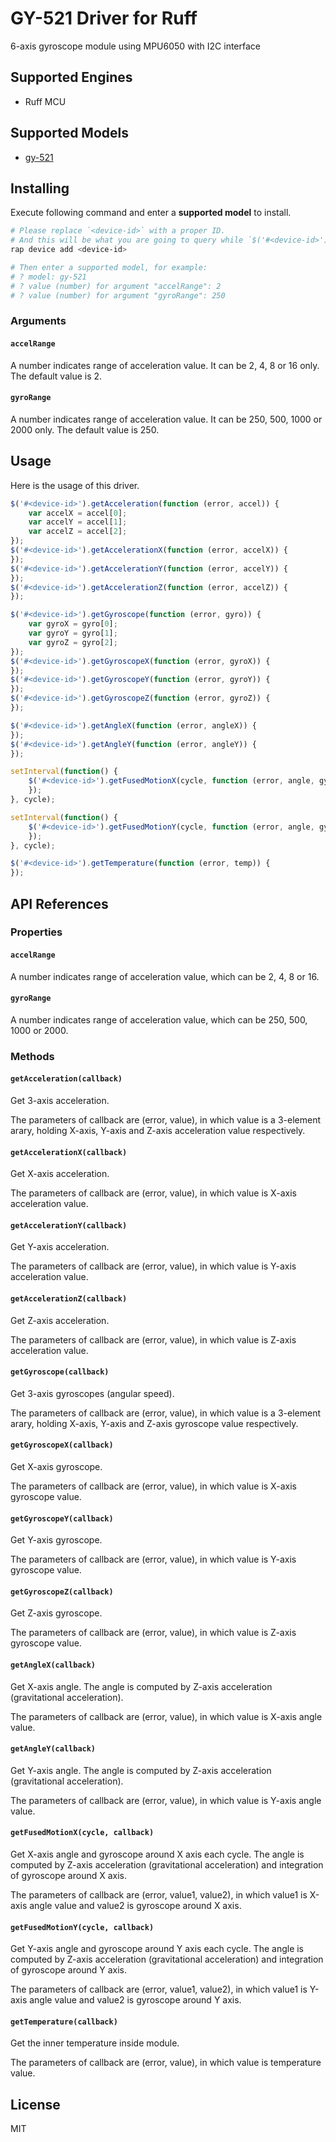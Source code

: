 # GY-521 Driver for Ruff

6-axis gyroscope module using MPU6050 with I2C interface

## Supported Engines

* Ruff MCU

## Supported Models

- [gy-521](https://rap.ruff.io/devices/gy-521)

## Installing

Execute following command and enter a **supported model** to install.

```sh
# Please replace `<device-id>` with a proper ID.
# And this will be what you are going to query while `$('#<device-id>')`.
rap device add <device-id>

# Then enter a supported model, for example:
# ? model: gy-521
# ? value (number) for argument "accelRange": 2
# ? value (number) for argument "gyroRange": 250
```

### Arguments

#### `accelRange`

A number indicates range of acceleration value. It can be 2, 4, 8 or 16 only. The default value is 2.

#### `gyroRange`

A number indicates range of acceleration value. It can be 250, 500, 1000 or 2000 only. The default value is 250.

## Usage

Here is the usage of this driver.

```js
$('#<device-id>').getAcceleration(function (error, accel)) {
	var accelX = accel[0];
	var accelY = accel[1];
	var accelZ = accel[2];
});
$('#<device-id>').getAccelerationX(function (error, accelX)) {
});
$('#<device-id>').getAccelerationY(function (error, accelY)) {
});
$('#<device-id>').getAccelerationZ(function (error, accelZ)) {
});

$('#<device-id>').getGyroscope(function (error, gyro)) {
	var gyroX = gyro[0];
	var gyroY = gyro[1];
	var gyroZ = gyro[2];
});
$('#<device-id>').getGyroscopeX(function (error, gyroX)) {
});
$('#<device-id>').getGyroscopeY(function (error, gyroY)) {
});
$('#<device-id>').getGyroscopeZ(function (error, gyroZ)) {
});

$('#<device-id>').getAngleX(function (error, angleX)) {
});
$('#<device-id>').getAngleY(function (error, angleY)) {
});

setInterval(function() {
	$('#<device-id>').getFusedMotionX(cycle, function (error, angle, gyro)) {
	});
}, cycle);

setInterval(function() {
	$('#<device-id>').getFusedMotionY(cycle, function (error, angle, gyro)) {
	});
}, cycle);

$('#<device-id>').getTemperature(function (error, temp)) {
});
```

## API References

### Properties

#### `accelRange`

A number indicates range of acceleration value, which can be 2, 4, 8 or 16.

#### `gyroRange`

A number indicates range of acceleration value, which can be 250, 500, 1000 or 2000.

### Methods

#### `getAcceleration(callback)`

Get 3-axis acceleration.

The parameters of callback are (error, value), in which value is a 3-element arary, holding X-axis, Y-axis and Z-axis acceleration value respectively.

#### `getAccelerationX(callback)`

Get X-axis acceleration.

The parameters of callback are (error, value), in which value is X-axis acceleration value.

#### `getAccelerationY(callback)`

Get Y-axis acceleration.

The parameters of callback are (error, value), in which value is Y-axis acceleration value.

#### `getAccelerationZ(callback)`

Get Z-axis acceleration.

The parameters of callback are (error, value), in which value is Z-axis acceleration value.

#### `getGyroscope(callback)`

Get 3-axis gyroscopes (angular speed).

The parameters of callback are (error, value), in which value is a 3-element arary, holding X-axis, Y-axis and Z-axis gyroscope value respectively.

#### `getGyroscopeX(callback)`

Get X-axis gyroscope.

The parameters of callback are (error, value), in which value is X-axis gyroscope value.

#### `getGyroscopeY(callback)`

Get Y-axis gyroscope.

The parameters of callback are (error, value), in which value is Y-axis gyroscope value.

#### `getGyroscopeZ(callback)`

Get Z-axis gyroscope.

The parameters of callback are (error, value), in which value is Z-axis gyroscope value.

#### `getAngleX(callback)`

Get X-axis angle. The angle is computed by Z-axis acceleration (gravitational acceleration).

The parameters of callback are (error, value), in which value is X-axis angle value.

#### `getAngleY(callback)`

Get Y-axis angle. The angle is computed by Z-axis acceleration (gravitational acceleration).

The parameters of callback are (error, value), in which value is Y-axis angle value.

#### `getFusedMotionX(cycle, callback)`

Get X-axis angle and gyroscope around X axis each cycle. The angle is computed by Z-axis acceleration (gravitational acceleration) and integration of gyroscope around X axis.

The parameters of callback are (error, value1, value2), in which value1 is X-axis angle value and value2 is gyroscope around X axis.

#### `getFusedMotionY(cycle, callback)`

Get Y-axis angle and gyroscope around Y axis each cycle. The angle is computed by Z-axis acceleration (gravitational acceleration) and integration of gyroscope around Y axis.

The parameters of callback are (error, value1, value2), in which value1 is Y-axis angle value and value2 is gyroscope around Y axis.

#### `getTemperature(callback)`

Get the inner temperature inside module.

The parameters of callback are (error, value), in which value is temperature value.

## License

MIT
